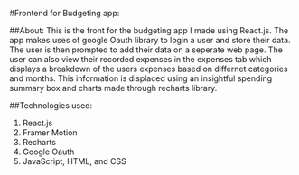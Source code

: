 #Frontend for Budgeting app:
 
##About:
This is the front for the budgeting app I made using React.js. The app makes uses of google Oauth library to login a user and store their data. The user is then prompted to add their data on a seperate web page. The user can also view their recorded expenses in the expenses tab which displays a breakdown of the users expenses based on differnet categories and months. This information is displaced using an insightful spending summary box and charts made through recharts library.

##Technologies used:
1) React.js
2) Framer Motion
3) Recharts
4) Google Oauth
5) JavaScript, HTML, and CSS